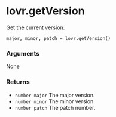 <!--
category: reference
-->

lovr.getVersion
===

Get the current version.

    major, minor, patch = lovr.getVersion()

### Arguments

None

### Returns

- `number major` The major version.
- `number minor` The minor version.
- `number patch` The patch number.
